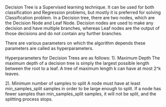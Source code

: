 Decision Tree is a Supervised learning technique.
It can be used for both classification and Regression problems, but mostly it is preferred for solving Classification problem.
In a Decision tree, there are two nodes, which are the Decision Node and Leaf Node. 
Decision nodes are used to make any decision and have multiple branches, whereas Leaf nodes are the output of those decisions and do not 
contain any further branches.

There are various parameters on which the algorithm depends these parameters are called as hyperparameters.

Hyperparameters for Decision Trees are as follows:
1). Maximum Depth
 The maximum depth of a decision tree is simply the largest possible length between the root to a leaf. A tree of maximum length k can 
 have at most 2^k  leaves.

2). Minimum number of samples to split
A node must have at least min_samples_split samples in order to be large enough to split. 
If a node has fewer samples than min_samples_split samples, it will not be split, and the splitting process stops.
